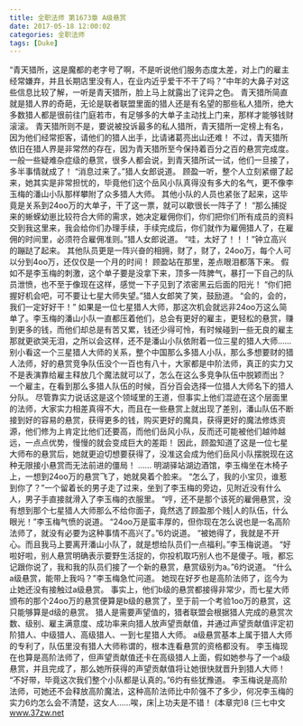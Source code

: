 ```yaml
---
title: 全职法师 第1673章 A级悬赏
date: 2017-05-18 12:00:02
categories: 全职法师
tags: [Duke]
---
```


“青天猎所，这是魔都的老字号了啊，不是听说他们服务态度太差，对上门的雇主经常嫌弃，并且长期店里没有人，在业内近乎爱干不干了吗？”中年的大鼻子对这些信息比较了解，一听是青天猎所，脸上马上就露出了诧异之色。
青天猎所简直就是猎人界的奇葩，无论是联者联盟里面的猎人还是有名望的那些私人猎所，绝大多数猎人都是很前往门庭若市，有足够多的大单子主动找上门来，那样才能够钱财滚滚。
青天猎所则不是，要说被投诉最多的私人猎所，青天猎所一定榜上有名，因为他们经常拒客，请他们的猎人出手，比请诸葛亮出山还难！
不过，青天猎所依旧在猎人界是非常然的存在，因为青天猎所至今保持着百分之百的悬赏完成度。
一般一些疑难杂症级的悬赏，很多人都会说，到青天猎所试一试，他们一旦接了，多半事情就成了！
“消息过来了。”猎人女郎说道。
顾盈一听，整个人立刻紧绷了起来，她其实是非常担忧的，毕竟他们这个岳风小队真得没有多大的名气，更不像李玉梅的潘山小队那样攀附了众多猎人大师。
其他小队的人员也紧张了起来，这毕竟是关系到24oo万的大单子，干了这一票，就可以歇很长一阵子了！
“那么捕捉来的蜥蝾幼崽比较符合大师的需求，她决定雇佣你们，你们把你们所有成员的资料交到我这里来，我会给你们办理手续，手续完成后，你们就作为雇佣猎人了，在雇佣的时间里，必须符合雇佣准则。”猎人女郎说道。
“哇，太好了！！！”钟立高兴的蹦跶了起来。
其他队员更是一阵兴奋的相拥，财了，财了，24oo万，每个人可以分到4oo万，还仅仅是一个月的时间！
顾盈站在那里，差点眼泪都落下来。
假如不是李玉梅的刺激，这个单子要是没拿下来，顶多一阵脾气，暴打一下自己的队员泄愤，也不至于像现在这样，感觉一下子见到了浓密黑云后面的阳光！
“你们把握好机会吧，可不要让七星大师失望。”猎人女郎笑了笑，鼓励道。
“会的，会的，我们一定好好干！”
如果是一位七星猎人大师，那这次机会就远非24oo万这么简单了。李玉梅的潘山小队一直都压着他们，总会有更好的雇主，更轻松的悬赏，赚到更多的钱，而他们却总是有苦又累，钱还少得可怜，有时候碰到一些无良的雇主那就更欲哭无泪，之所以会这样，还不是潘山小队依附着一位三星的猎人大师……
别小看这一个三星猎人大师的关系，整个中国那么多猎人小队，那么多想要财的猎人法师，好的悬赏竞争队伍没个一百也有八十，大家都是中阶法师，真正的实力又不是表演靠给雇主释放几个魔法就可以了，怎么在这么多竞争队伍中脱颖而出？
一个雇主，在看到那么多猎人队伍的时候，百分百会选择一位猎人大师名下的猎人分队。
尽管靠实力说话这是这个领域里的王道，但事实上他们混迹在这个层面里的法师，大家实力相差真得不大，而且在一些悬赏上就出现了差别，潘山队伍不断接到好的容易的悬赏，获得更多的钱，购买更好的魔具，获得更好的魔法修炼资源，他们修为上肯定比他们还要高，而他们岳风小队，反而还可能被他们越帅越远，一点点优势，慢慢的就会变成巨大的差距！
因此，顾盈知道了这是一位七星大师布的悬赏后，她就更迫切想要获得了，没准这会成为他们岳风小队摆脱现在这种无限接小悬赏而无法前进的僵局！
……
明湖驿站湖边酒馆，李玉梅坐在木椅子上，一想到24oo万的悬赏飞了，她就臭着个脸来。
“怎么了，我的小宝贝，谁惹到你了？”一个留着长的男子走了过来，坐到了李玉梅的旁边，见附近没有什么人，男子手直接就滑入了李玉梅的衣服里。
“哼，还不是那个该死的雇佣悬赏，没有想到那个七星猎人大师那么不给你面子，竟然选了顾盈那个贱|人的队伍，什么眼光！”李玉梅气愤的说道。
“24oo万是蛮丰厚的，但你现在怎么说也是一名高阶法师了，就没有必要为这种事情不高兴了。”6灼说道。
“被她得了，我就是不开心。而且我马上要离开潘山小队了，就是想给队员们一点福利。”李玉梅说道。
“好啦好啦，别人悬赏明确表示要野生活捉的，你投机取巧别人也不是傻子。哦，都忘记跟你说了，我和我的队员们接了一个新的悬赏，悬赏级别为a。”6灼说道。
“什么a级悬赏，能带上我吗？”李玉梅急忙问道。
她现在好歹也是高阶法师了，迄今为止她还没有接触过a级悬赏。
事实上，他们b级的悬赏都接得非常少，而七星大师颁布的那个24oo万的悬赏便算是b级的悬赏了，至于前一个考验1oo万的悬赏，这只能够算是d级的悬赏。
猎人是需要声望值的，猎者联盟会根据猎人完成的悬赏次数、级别、雇主满意度、成功率来向猎人放声望贡献值，并通过声望贡献值评定初阶猎人、中级猎人、高级猎人、一到七星猎人大师。
a级悬赏基本上属于猎人大师的专利了，队伍里没有猎人大师称谓的，根本连看悬赏的资格都没有。
李玉梅现在也算是高阶法师了，但声望贡献值还卡在高级猎人上面，假如她参与了一个a级悬赏，并且完成了，那么她所获得的声望贡献值将让她很快就晋升到猎人大师！
“不好带，毕竟这次我们整个小队都是认真的。”6灼有些犹豫道。
李玉梅说是高阶法师，可她还不会释放高阶魔法，这种高阶法师比中阶强不了多少，何况李玉梅的实力6灼怎么会不清楚，这女人……唉，床|上功夫是不错！
(本章完)8
(三七中文 www.37zw.net